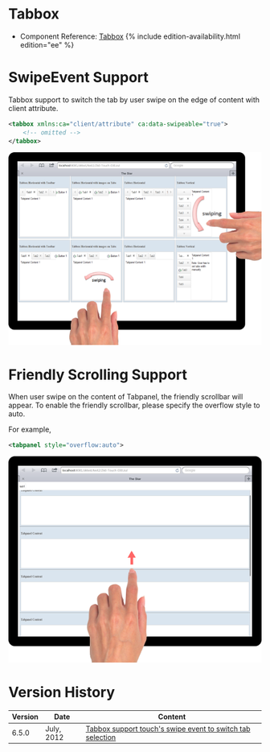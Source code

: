 

# Tabbox

- Component Reference:
  [Tabbox]({{site.baseurl}}/zk_component_ref/tabbox)
{% include edition-availability.html edition="ee" %}

# SwipeEvent Support

Tabbox support to switch the tab by user swipe on the edge of content
with client attribute.

```xml
<tabbox xmlns:ca="client/attribute" ca:data-swipeable="true">
    <!-- omitted -->
</tabbox>
```

![](/zk_component_ref/images/Tabbox_Tablet_Example.png)

# Friendly Scrolling Support

When user swipe on the content of Tabpanel, the friendly scrollbar will
appear. To enable the friendly scrollbar, please specify the overflow
style to auto.

For example,

```xml
<tabpanel style="overflow:auto">
```

![](/zk_component_ref/images/Tabbox_Tablet_Scrolling_Example.png)

# Version History

| Version | Date       | Content                                                                                               |
|---------|------------|-------------------------------------------------------------------------------------------------------|
| 6.5.0   | July, 2012 | [Tabbox support touch's swipe event to switch tab selection](http://tracker.zkoss.org/browse/ZK-1244) |


